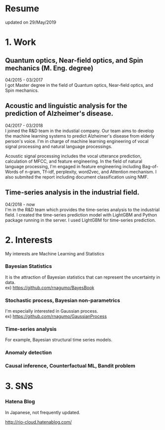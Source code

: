 # Resume

updated on 29/May/2019

# 1. Work

## Quantum optics, Near-field optics, and Spin mechanics (M. Eng. degree)

04/2015 - 03/2017   
I got Master degree in the field of Quantum optics, Near-field optics, and Spin mechanics.


## Acoustic and linguistic analysis for the prediction of Alzheimer's disease.

04/2017 - 03/2018  
I joined the R&D team in the industial company. Our team aims to develop the machine learning systems to predict Alzheimer's disease from elderly person's voice. I'm in charge of machine learning engineering of vocal signal processing and natural language processings. 

Acoustic signal processing includes the vocal utterance prediction, calculation of MFCC, and feature engineering. In the field of natural language processing, I'm engaged in feature engineering including Bag-of-Words of n-gram, Tf-idf, perplexity, word2vec, and Attention mechanism. I also submited the report including document classification using NMF.

## Time-series analysis in the industrial field.

04/2018 - now  
I'm in the R&D team which provides the time-series analysis to the industrial field. I created the time-series prediction model with LightGBM and Python package running in the server. 
I used LightGBM for time-series prediction.


# 2. Interests

My interests are Machine Learning and Statistics

### Bayesian Statistics

It is the attraction of Bayesian statistics that can represent the uncertainty in data.  
ex) https://github.com/rnagumo/BayesBook

### Stochastic process, Bayesian non-parametrics

I'm especially interested in Gaussian process.  
ex) https://github.com/rnagumo/GaussianProcess

### Time-series analysis

For example, Bayesian structural time series models.

### Anomaly detection

### Causal inference, Counterfactual ML, Bandit problem


# 3. SNS

### Hatena Blog

In Japanese, not frequently updated.

http://rio-cloud.hatenablog.com/
